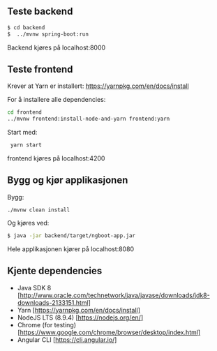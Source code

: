 


## Teste backend

```bash
$ cd backend
$  ../mvnw spring-boot:run
```

Backend kjøres på localhost:8000



## Teste frontend

Krever at Yarn er installert:
https://yarnpkg.com/en/docs/install

For å installere alle dependencies:
```bash
cd frontend
../mvnw frontend:install-node-and-yarn frontend:yarn
```

Start med:
```bash
 yarn start
```

frontend kjøres på localhost:4200



## Bygg og kjør applikasjonen

Bygg:
```
./mvnw clean install
```

Og kjøres ved:
```bash
$ java -jar backend/target/ngboot-app.jar
```

Hele applikasjonen kjører på localhost:8080




## Kjente dependencies
* Java SDK 8 [http://www.oracle.com/technetwork/java/javase/downloads/jdk8-downloads-2133151.html]
* Yarn [https://yarnpkg.com/en/docs/install]
* NodeJS LTS (8.9.4) [https://nodejs.org/en/]
* Chrome (for testing) [https://www.google.com/chrome/browser/desktop/index.html]
* Angular CLI [https://cli.angular.io/]